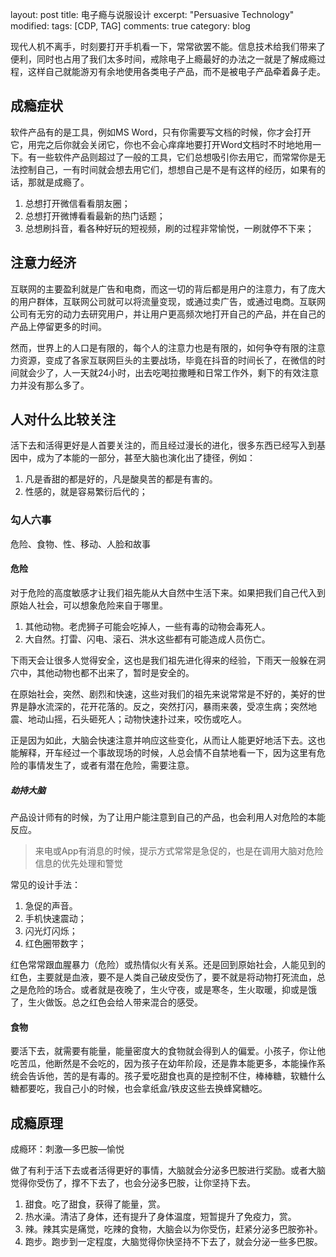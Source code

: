 layout: post
title: 电子瘾与说服设计
excerpt: "Persuasive Technology"
modified: 
tags: [CDP, TAG]
comments: true
category: blog



现代人机不离手，时刻要打开手机看一下，常常欲罢不能。信息技术给我们带来了便利，同时也占用了我们太多时间，戒除电子上瘾最好的办法之一就是了解成瘾过程，这样自己就能游刃有余地使用各类电子产品，而不是被电子产品牵着鼻子走。



## 成瘾症状

软件产品有的是工具，例如MS Word，只有你需要写文档的时候，你才会打开它，用完之后你就会关闭它，你也不会心痒痒地要打开Word文档时不时地地用一下。有一些软件产品则超过了一般的工具，它们总想吸引你去用它，而常常你是无法控制自己，一有时间就会想去用它们，想想自己是不是有这样的经历，如果有的话，那就是成瘾了。

1. 总想打开微信看看朋友圈；
2. 总想打开微博看看最新的热门话题；
3. 总想刷抖音，看各种好玩的短视频，刷的过程非常愉悦，一刷就停不下来；

## 注意力经济

互联网的主要盈利就是广告和电商，而这一切的背后都是用户的注意力，有了庞大的用户群体，互联网公司就可以将流量变现，或通过卖广告，或通过电商。互联网公司有无穷的动力去研究用户，并让用户更高频次地打开自己的产品，并在自己的产品上停留更多的时间。

然而，世界上的人口是有限的，每个人的注意力也是有限的，如何争夺有限的注意力资源，变成了各家互联网巨头的主要战场，毕竟在抖音的时间长了，在微信的时间就会少了，人一天就24小时，出去吃喝拉撒睡和日常工作外，剩下的有效注意力并没有那么多了。

## 人对什么比较关注

活下去和活得更好是人首要关注的，而且经过漫长的进化，很多东西已经写入到基因中，成为了本能的一部分，甚至大脑也演化出了捷径，例如：

1. 凡是香甜的都是好的，凡是酸臭苦的都是有害的。
2. 性感的，就是容易繁衍后代的；



### 勾人六事

危险、食物、性、移动、人脸和故事


#### 危险

对于危险的高度敏感才让我们祖先能从大自然中生活下来。如果把我们自己代入到原始人社会，可以想象危险来自于哪里。

1. 其他动物。老虎狮子可能会吃掉人，一些有毒的动物会毒死人。
2. 大自然。打雷、闪电、滚石、洪水这些都有可能造成人员伤亡。

下雨天会让很多人觉得安全，这也是我们祖先进化得来的经验，下雨天一般躲在洞穴中，其他动物也都不出来了，暂时是安全的。

在原始社会，突然、剧烈和快速，这些对我们的祖先来说常常是不好的，美好的世界是静水流深的，花开花落的。反之，突然打闪，暴雨来袭，受凉生病；突然地震、地动山摇，石头砸死人；动物快速扑过来，咬伤或吃人。

正是因为如此，大脑会快速注意并响应这些变化，从而让人能更好地活下去。这也能解释，开车经过一个事故现场的时候，人总会情不自禁地看一下，因为这里有危险的事情发生了，或者有潜在危险，需要注意。

##### 劫持大脑

产品设计师有的时候，为了让用户能注意到自己的产品，也会利用人对危险的本能反应。

> 来电或App有消息的时候，提示方式常常是急促的，也是在调用大脑对危险信息的优先处理和警觉

常见的设计手法：
1. 急促的声音。
2. 手机快速震动；
3. 闪光灯闪烁；
4. 红色圈带数字；

红色常常跟血腥暴力（危险）或热情似火有关系。还是回到原始社会，人能见到的红色，主要就是血液，要不是人类自己破皮受伤了，要不就是将动物打死流血，总之是危险的场合。或者就是夜晚了，生火守夜，或是寒冬，生火取暖，抑或是饿了，生火做饭。总之红色会给人带来混合的感受。

#### 食物

要活下去，就需要有能量，能量密度大的食物就会得到人的偏爱。小孩子，你让他吃苦瓜，他断然是不会吃的，因为孩子在幼年阶段，还是靠本能更多，本能操作系统会告诉他，苦的是有毒的。孩子爱吃甜食也真的是控制不住，棒棒糖，软糖什么糖都要吃，我自己小的时候，也会拿纸盒/铁皮这些去换蜂窝糖吃。

## 成瘾原理

成瘾环：刺激—多巴胺—愉悦

做了有利于活下去或者活得更好的事情，大脑就会分泌多巴胺进行奖励。或者大脑觉得你受伤了，撑不下去了，也会分泌多巴胺，让你坚持下去。
1. 甜食。吃了甜食，获得了能量，赏。
2. 热水澡。清洁了身体，还有提升了身体温度，短暂提升了免疫力，赏。
3. 辣。辣其实是痛觉，吃辣的食物，大脑会以为你受伤，赶紧分泌多巴胺弥补。
4. 跑步。跑步到一定程度，大脑觉得你快坚持不下去了，就会分泌一些多巴胺。
